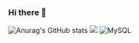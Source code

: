 ### Hi there 👋

<!--
**lullu303/lullu303** is a ✨ _special_ ✨ repository because its `README.md` (this file) appears on your GitHub profile.

Here are some ideas to get you started:

-->


![Anurag's GitHub stats](https://github-readme-stats.vercel.app/api?username=lullu303&show_icons=true&theme=radical)
<a><img src="https://img.shields.io/badge/React-61DAFB?style=flat-square&logo=React&logoColor=white"/></a>
![MySQL](https://img.shields.io/badge/mysql-%2300f.svg?style=for-the-badge&logo=mysql&logoColor=white)
